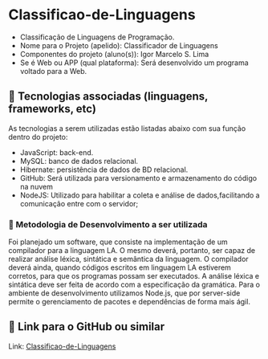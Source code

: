 # Classificao-de-Linguagens
- Classificação de Linguagens de Programação.
- Nome para o Projeto (apelido): Classificador de Linguagens
- Componentes do projeto (aluno(s)): Igor Marcelo S. Lima 
- Se é Web ou APP (qual plataforma): Será desenvolvido um programa voltado para a Web. 

## :rocket: Tecnologias associadas (linguagens, frameworks, etc)

As tecnologias a serem utilizadas estão listadas abaixo com sua função dentro do projeto:

- JavaScript: back-end.
- MySQL: banco de dados relacional.
- Hibernate: persistência de dados de BD relacional.
- GitHub: Será utilizada para versionamento e armazenamento do código na nuvem
- NodeJS: Utilizado para habilitar a coleta e análise de dados,facilitando a comunicação entre com o servidor;


### :seedling: Metodologia de Desenvolvimento a ser utilizada

Foi planejado um software, que consiste na implementação de um compilador para a linguagem LA. O mesmo deverá, portanto, ser capaz de realizar análise léxica, sintática e semântica da linguagem. O compilador deverá ainda, quando códigos escritos em linguagem LA estiverem corretos, para que os programas possam ser executados. A análise léxica e sintática deve ser feita de acordo com a especificação da gramática. 
Para o ambiente de desenvolvimento utilizamos Node.js, que por server-side permite o gerenciamento de pacotes e dependências de forma mais ágil.

## :link: Link para o GitHub ou similar 

Link: [Classificao-de-Linguagens](https://github.com/igormarcello/Classificao-de-Linguagens/)
